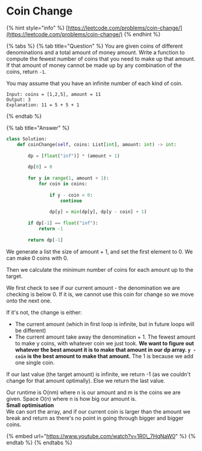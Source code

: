 # Coin Change

{% hint style="info" %}
[https://leetcode.com/problems/coin-change/](https://leetcode.com/problems/coin-change/)
{% endhint %}

{% tabs %}
{% tab title="Question" %}
You are given coins of different denominations and a total amount of money amount. Write a function to compute the fewest number of coins that you need to make up that amount. If that amount of money cannot be made up by any combination of the coins, return `-1`.

You may assume that you have an infinite number of each kind of coin.

```text
Input: coins = [1,2,5], amount = 11
Output: 3
Explanation: 11 = 5 + 5 + 1
```
{% endtab %}

{% tab title="Answer" %}
```python
class Solution:
    def coinChange(self, coins: List[int], amount: int) -> int: 
        
        dp = [float("inf")] * (amount + 1)
        
        dp[0] = 0
        
        for y in range(1, amount + 1):
            for coin in coins:
                
                if y - coin < 0:
                    continue
                
                dp[y] = min(dp[y], dp[y - coin] + 1)
                
        if dp[-1] == float("inf"):
            return -1
        
        return dp[-1]
```

We generate a list the size of amount + 1, and set the first element to 0. We can make 0 coins with 0.

Then we calculate the minimum number of coins for each amount up to the target. 

We first check to see if our current amount - the denomination we are checking is below 0. If it is, we cannot use this coin for change so we move onto the next one.

If it's not, the change is either:

* The current amount \(which in first loop is infinite, but in future loops will be different\)
* The current amount take away the denomination + 1. The fewest amount to make y coins, with whatever coin we just took. **We want to figure out whatever the best amount it is to make that amount in our dp array. `y - coin` is the best amount to make that amount.** The 1 is because we add one single coin.

If our last value \(the target amount\) is infinite, we return -1 \(as we couldn't change for that amount optimally\). Else we return the last value.  
  
Our runtime is O\(nm\) where n is our amount and m is the coins we are given. Space O\(n\) where n is how big our amount is.  
**Small optimisation**  
We can sort the array, and if our current coin is larger than the amount we break and return as there's no point in going through bigger and bigger coins.

{% embed url="https://www.youtube.com/watch?v=1R0\_7HqNaW0" %}
{% endtab %}
{% endtabs %}

